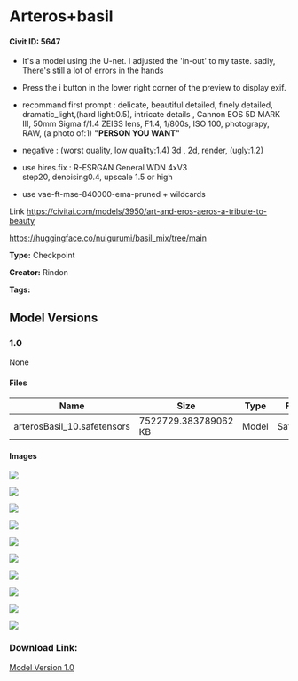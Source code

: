 # Arteros+basil

#### Civit ID: 5647

<ul><li><p>It's a model using the U-net. I adjusted the 'in-out' to my taste. sadly, There's still a lot of errors in the hands</p></li><li><p>Press the i button in the lower right corner of the preview to display exif.</p></li></ul><ul><li><p>recommand first prompt : delicate, beautiful detailed, finely detailed, dramatic_light,(hard light:0.5), intricate details , Cannon EOS 5D MARK III, 50mm Sigma f/1.4 ZEISS lens, F1.4, 1/800s, ISO 100, photograpy, RAW, (a photo of:1) <strong>"PERSON YOU WANT"</strong></p></li><li><p>negative : (worst quality, low quality:1.4) 3d , 2d, render, (ugly:1.2)</p></li></ul><p></p><ul><li><p>use hires.fix : R-ESRGAN General WDN 4xV3<br />step20, denoising0.4, upscale 1.5 or high</p></li><li><p>use vae-ft-mse-840000-ema-pruned + wildcards</p></li></ul><p></p><p>Link <a target="_blank" rel="ugc" href="https://civitai.com/models/3950/art-and-eros-aeros-a-tribute-to-beauty">https://civitai.com/models/3950/art-and-eros-aeros-a-tribute-to-beauty</a></p><p><a target="_blank" rel="ugc" href="https://huggingface.co/nuigurumi/basil_mix/tree/main">https://huggingface.co/nuigurumi/basil_mix/tree/main</a></p>

**Type:** Checkpoint

**Creator:** Rindon

**Tags:** 

## Model Versions

### 1.0

None

#### Files

| Name | Size | Type | Format | Download Url | AutoV1 | AutoV2 | SHA256 | CRC32 | BLAKE3 |
| --- | --- | --- | --- | --- | --- | --- | --- | --- | --- |
| arterosBasil_10.safetensors | 7522729.383789062 KB | Model | SafeTensor | https://civitai.com/api/download/models/6571 | 6ACD6AF0 | E4694B936E | E4694B936E43E3F1E2283255467AE0C890B22C2162C8BB7E281BA43132DAEDBB | 5BB73FD7 | D3D64E27D7515C6C04B93F9D3BE0F9ECBAB3369ED1D0BBFB6C575E6F9E433325 |

#### Images

<p><img src="https://image.civitai.com/xG1nkqKTMzGDvpLrqFT7WA/f186dd62-1aaa-4c6b-c336-66da0c433c00/width=450/59636.jpeg" /></p>

<p><img src="https://image.civitai.com/xG1nkqKTMzGDvpLrqFT7WA/ea9a8b11-0125-447e-df80-ea5fb9504800/width=450/59620.jpeg" /></p>

<p><img src="https://image.civitai.com/xG1nkqKTMzGDvpLrqFT7WA/9578d698-f1eb-4be1-f9ef-0bdd8ee77a00/width=450/59637.jpeg" /></p>

<p><img src="https://image.civitai.com/xG1nkqKTMzGDvpLrqFT7WA/78f23f24-08b9-475e-d8d1-c5599d6d6300/width=450/59635.jpeg" /></p>

<p><img src="https://image.civitai.com/xG1nkqKTMzGDvpLrqFT7WA/ced30364-23bd-46f4-1bc4-7947bedda000/width=450/59616.jpeg" /></p>

<p><img src="https://image.civitai.com/xG1nkqKTMzGDvpLrqFT7WA/71499f58-c756-4e5d-d57c-ab15b284c600/width=450/59615.jpeg" /></p>

<p><img src="https://image.civitai.com/xG1nkqKTMzGDvpLrqFT7WA/7f21d440-de5a-411f-33f8-b3b797e15100/width=450/59619.jpeg" /></p>

<p><img src="https://image.civitai.com/xG1nkqKTMzGDvpLrqFT7WA/cda8dacd-ad48-4c8e-4626-f2d2b2a9b200/width=450/59661.jpeg" /></p>

<p><img src="https://image.civitai.com/xG1nkqKTMzGDvpLrqFT7WA/3554b123-79b6-4fc3-a013-23d0caee6700/width=450/59662.jpeg" /></p>

<p><img src="https://image.civitai.com/xG1nkqKTMzGDvpLrqFT7WA/09f821ea-df31-45cc-441d-932e13a77400/width=450/59612.jpeg" /></p>

### Download Link:

[Model Version 1.0](https://civitai.com/api/download/models/6571)

